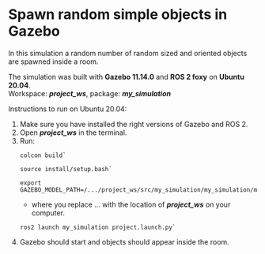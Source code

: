 # Spawn random simple objects in Gazebo

In this simulation a random number of random sized and oriented objects are spawned inside a room.

The simulation was built with **Gazebo 11.14.0** and **ROS 2 foxy** on **Ubuntu 20.04**.  
Workspace: ***project_ws***, package: ***my_simulation***

Instructions to run on Ubuntu 20.04:
1. Make sure you have installed the right versions of Gazebo and ROS 2.
2. Open ***project_ws*** in the terminal.
3. Run:
    ```
    colcon build`
    ```
    ```
    source install/setup.bash`
    ```
    ```
    export GAZEBO_MODEL_PATH=/.../project_ws/src/my_simulation/my_simulation/models:$GAZEBO_MODEL_PATH
    ```
    - where you replace ... with the location of ***project_ws*** on your computer.
    ```
    ros2 launch my_simulation project.launch.py`
    ```
4. Gazebo should start and objects should appear inside the room.
